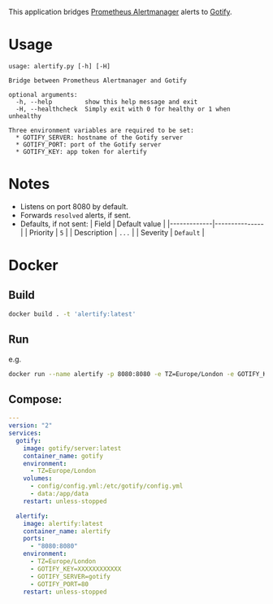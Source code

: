 This application bridges [Prometheus Alertmanager](https://prometheus.io/docs/alerting/latest/alertmanager/) alerts to [Gotify](https://gotify.net/).

# Usage
```
usage: alertify.py [-h] [-H]

Bridge between Prometheus Alertmanager and Gotify

optional arguments:
  -h, --help         show this help message and exit
  -H, --healthcheck  Simply exit with 0 for healthy or 1 when unhealthy

Three environment variables are required to be set:
  * GOTIFY_SERVER: hostname of the Gotify server
  * GOTIFY_PORT: port of the Gotify server
  * GOTIFY_KEY: app token for alertify
```


# Notes
* Listens on port 8080 by default.
* Forwards `resolved` alerts, if sent.
* Defaults, if not sent:
  | Field       | Default value |
  |-------------|---------------|
  | Priority    | `5`           |
  | Description | `...`         |
  | Severity    | `Default`     |


# Docker
## Build
```bash
docker build . -t 'alertify:latest'
```

## Run

e.g.
```bash
docker run --name alertify -p 8080:8080 -e TZ=Europe/London -e GOTIFY_KEY=XXXXXXXX -e GOTIFY_SERVER=gotify -e GOTIFY_PORT=80 alertify:latest
```

## Compose:
```yaml
---
version: "2"
services:
  gotify:
    image: gotify/server:latest
    container_name: gotify
    environment:
      - TZ=Europe/London
    volumes:
      - config/config.yml:/etc/gotify/config.yml
      - data:/app/data
    restart: unless-stopped

  alertify:
    image: alertify:latest
    container_name: alertify
    ports:
      - "8080:8080"
    environment:
      - TZ=Europe/London
      - GOTIFY_KEY=XXXXXXXXXXXX
      - GOTIFY_SERVER=gotify
      - GOTIFY_PORT=80
    restart: unless-stopped
```

